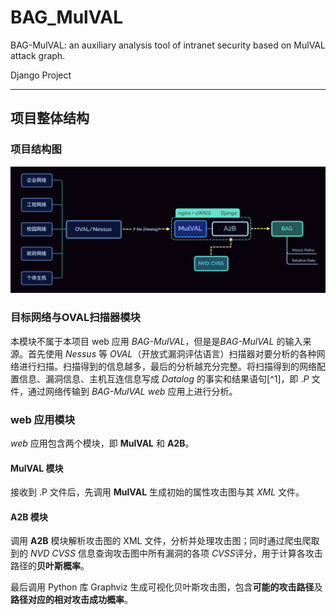 # BAG_MulVAL
BAG-MulVAL: an auxiliary analysis tool of intranet security based on MulVAL attack graph.

Django Project

***

## 项目整体结构

### 项目结构图

![undefined](structure.png)

### 目标网络与OVAL扫描器模块

本模块不属于本项目 web 应用 _BAG-MulVAL​_，但是是 ​_BAG-MulVAL_ 的输入来源。首先使用 $Nessus$ 等 _OVAL​_ （开放式漏洞评估语言）扫描器对要分析的各种网络进行扫描。扫描得到的信息越多，最后的分析越充分完整。将扫描得到的网络配置信息、漏洞信息、主机互连信息写成 $Datalog$ 的事实和结果语句[^1]，即 $.P$ 文件，通过网络传输到 _BAG-MulVAL_ $web$ 应用上进行分析。

### web 应用模块

$web$ 应用包含两个模块，即 **MulVAL** 和 **A2B**。

#### MulVAL 模块

接收到 .P 文件后，先调用 **MulVAL** 生成初始的属性攻击图与其 $XML$ 文件。

#### A2B 模块

调用 **A2B** 模块解析攻击图的 XML 文件，分析并处理攻击图；同时通过爬虫爬取到的 _NVD​ CVSS_ 信息查询攻击图中所有漏洞的各项 _CVSS​_ 评分，用于计算各攻击路径的**贝叶斯概率**。

最后调用 Python 库 Graphviz 生成可视化贝叶斯攻击图，包含**可能的攻击路径**及**路径对应的相对攻击成功概率**。
